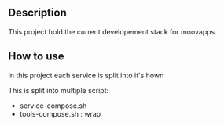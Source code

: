 ## Description

This project hold the current developement stack for moovapps.

## How to use

In this project each service is split into it's hown 

This is split into multiple script: 

* service-compose.sh
* tools-compose.sh : wrap 